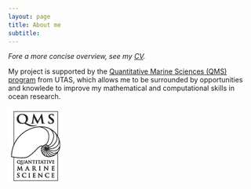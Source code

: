 ```yaml
---
layout: page
title: About me
subtitle: 
---
```

*Fore a more concise overview, see my [CV](/cv.html).*


My project is supported by the [Quantitative Marine Sciences (QMS) program](https://www.imas.utas.edu.au/qms/home) from UTAS, which allows me to be surrounded by opportunities and knowlede to improve my mathematical and computational skills in ocean research.

![QMS](/assets/img/QMS.png)
